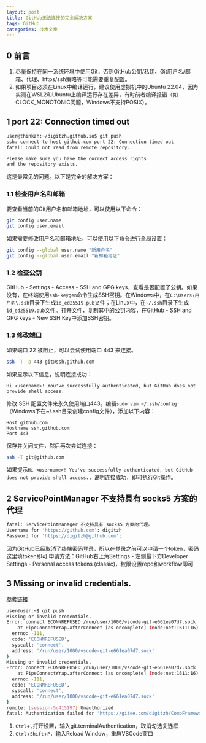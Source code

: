 ```yaml
---
layout: post
title: GitHub无法连接的完全解决方案
tags: GitHub
categories: 技术文章
---
```


## 0 前言

1. 尽量保持在同一系统环境中使用Git，否则GitHub公钥/私钥、Git用户名/邮箱、代理、https/ssh策略等可能需要重复配置。
2. 如果项目必须在Linux中编译运行，建议使用虚拟机中的Ubuntu 22.04，因为实测在WSL2和Ubuntu上编译运行存在差异，有时前者编译报错（如CLOCK_MONOTONIC问题，Windows不支持POSIX）。

## 1 port 22: Connection timed out

```sh
user@thinkzh:~/digitzh.github.io$ git push
ssh: connect to host github.com port 22: Connection timed out
fatal: Could not read from remote repository.

Please make sure you have the correct access rights
and the repository exists.
```

这是最常见的问题。以下是完全的解决方案：

### 1.1 检查用户名和邮箱

要查看当前的Git用户名和邮箱地址，可以使用以下命令：

```sh
git config user.name
git config user.email
```

如果需要修改用户名和邮箱地址，可以使用以下命令进行全局设置：

```sh
git config --global user.name "新用户名"
git config --global user.email "新邮箱地址"
```

### 1.2 检查公钥

GitHub - Settings - Access - SSH and GPG keys，查看是否配置了公钥。如果没有，在终端使用`ssh-keygen`命令生成SSH密钥。在Windows中，在`C:\Users\用户名\.ssh`目录下生成`id_ed25519.pub`文件；在Linux中，在`~/.ssh`目录下生成`id_ed25519.pub`文件。打开文件，复制其中的公钥内容，在GitHub - SSH and GPG keys - New SSH Key中添加SSH密钥。

### 1.3 修改端口

如果端口 22 被阻止，可以尝试使用端口 443 来连接。
```sh
ssh -T -p 443 git@ssh.github.com
```
如果显示以下信息，说明连接成功：
```
Hi <username>! You've successfully authenticated, but GitHub does not provide shell access.
```
修改 SSH 配置文件来永久使用端口443。编辑`sudo vim ~/.ssh/config`（Windows下在~/.ssh目录创建config文件），添加以下内容：
```
Host github.com
Hostname ssh.github.com
Port 443
```
保存并关闭文件，然后再次尝试连接：
```sh
ssh -T git@github.com
```
如果提示`Hi <username>! You've successfully authenticated, but GitHub does not provide shell access.`，说明连接成功，即可执行Git操作。

## 2 ServicePointManager 不支持具有 socks5 方案的代理

```sh
fatal: ServicePointManager 不支持具有 socks5 方案的代理。
Username for 'https://github.com': digitzh
Password for 'https://digitzh@github.com':
```
因为GitHub已经取消了终端密码登录，所以在登录之前可以申请一个token，密码这里填token即可
申请方法：GitHub右上角Settings - 左侧最下方Developer Settings - Personal access tokens (classic)，权限设置repo和workflow即可

## 3 Missing or invalid credentials.

[参考链接](https://zhuanlan.zhihu.com/p/653213652)

```sh
user@user:~$ git push
Missing or invalid credentials.
Error: connect ECONNREFUSED /run/user/1000/vscode-git-e661ea07d7.sock
    at PipeConnectWrap.afterConnect [as oncomplete] (node:net:1611:16) {
  errno: -111,
  code: 'ECONNREFUSED',
  syscall: 'connect',
  address: '/run/user/1000/vscode-git-e661ea07d7.sock'
}
Missing or invalid credentials.
Error: connect ECONNREFUSED /run/user/1000/vscode-git-e661ea07d7.sock
    at PipeConnectWrap.afterConnect [as oncomplete] (node:net:1611:16) {
  errno: -111,
  code: 'ECONNREFUSED',
  syscall: 'connect',
  address: '/run/user/1000/vscode-git-e661ea07d7.sock'
}
remote: [session-5c415197] Unauthorized
fatal: Authentication failed for 'https://gitee.com/digitzh/ComoFramework.git/'
```

1. `Ctrl`+`,`打开设置，输入git.terminalAuthentication，取消勾选复选框
2. `Ctrl`+`Shift`+`P`，输入Reload Window，重启VSCode窗口
